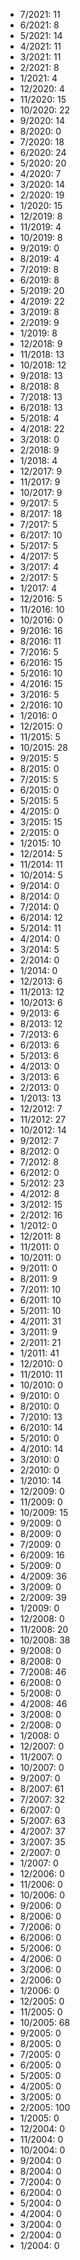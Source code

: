 *  7/2021: 11
*  6/2021: 8
*  5/2021: 14
*  4/2021: 11
*  3/2021: 11
*  2/2021: 8
*  1/2021: 4
*  12/2020: 4
*  11/2020: 15
*  10/2020: 22
*  9/2020: 14
*  8/2020: 0
*  7/2020: 18
*  6/2020: 24
*  5/2020: 20
*  4/2020: 7
*  3/2020: 14
*  2/2020: 19
*  1/2020: 15
*  12/2019: 8
*  11/2019: 4
*  10/2019: 8
*  9/2019: 0
*  8/2019: 4
*  7/2019: 8
*  6/2019: 8
*  5/2019: 20
*  4/2019: 22
*  3/2019: 8
*  2/2019: 9
*  1/2019: 8
*  12/2018: 9
*  11/2018: 13
*  10/2018: 12
*  9/2018: 13
*  8/2018: 8
*  7/2018: 13
*  6/2018: 13
*  5/2018: 4
*  4/2018: 22
*  3/2018: 0
*  2/2018: 9
*  1/2018: 4
*  12/2017: 9
*  11/2017: 9
*  10/2017: 9
*  9/2017: 5
*  8/2017: 18
*  7/2017: 5
*  6/2017: 10
*  5/2017: 5
*  4/2017: 5
*  3/2017: 4
*  2/2017: 5
*  1/2017: 4
*  12/2016: 5
*  11/2016: 10
*  10/2016: 0
*  9/2016: 16
*  8/2016: 11
*  7/2016: 5
*  6/2016: 15
*  5/2016: 10
*  4/2016: 15
*  3/2016: 5
*  2/2016: 10
*  1/2016: 0
*  12/2015: 0
*  11/2015: 5
*  10/2015: 28
*  9/2015: 5
*  8/2015: 0
*  7/2015: 5
*  6/2015: 0
*  5/2015: 5
*  4/2015: 0
*  3/2015: 15
*  2/2015: 0
*  1/2015: 10
*  12/2014: 5
*  11/2014: 11
*  10/2014: 5
*  9/2014: 0
*  8/2014: 0
*  7/2014: 0
*  6/2014: 12
*  5/2014: 11
*  4/2014: 0
*  3/2014: 5
*  2/2014: 0
*  1/2014: 0
*  12/2013: 6
*  11/2013: 12
*  10/2013: 6
*  9/2013: 6
*  8/2013: 12
*  7/2013: 6
*  6/2013: 6
*  5/2013: 6
*  4/2013: 0
*  3/2013: 6
*  2/2013: 0
*  1/2013: 13
*  12/2012: 7
*  11/2012: 27
*  10/2012: 14
*  9/2012: 7
*  8/2012: 0
*  7/2012: 8
*  6/2012: 0
*  5/2012: 23
*  4/2012: 8
*  3/2012: 15
*  2/2012: 16
*  1/2012: 0
*  12/2011: 8
*  11/2011: 0
*  10/2011: 0
*  9/2011: 0
*  8/2011: 9
*  7/2011: 10
*  6/2011: 10
*  5/2011: 10
*  4/2011: 31
*  3/2011: 9
*  2/2011: 21
*  1/2011: 41
*  12/2010: 0
*  11/2010: 11
*  10/2010: 0
*  9/2010: 0
*  8/2010: 0
*  7/2010: 13
*  6/2010: 14
*  5/2010: 0
*  4/2010: 14
*  3/2010: 0
*  2/2010: 0
*  1/2010: 14
*  12/2009: 0
*  11/2009: 0
*  10/2009: 15
*  9/2009: 0
*  8/2009: 0
*  7/2009: 0
*  6/2009: 16
*  5/2009: 0
*  4/2009: 36
*  3/2009: 0
*  2/2009: 39
*  1/2009: 0
*  12/2008: 0
*  11/2008: 20
*  10/2008: 38
*  9/2008: 0
*  8/2008: 0
*  7/2008: 46
*  6/2008: 0
*  5/2008: 0
*  4/2008: 46
*  3/2008: 0
*  2/2008: 0
*  1/2008: 0
*  12/2007: 0
*  11/2007: 0
*  10/2007: 0
*  9/2007: 0
*  8/2007: 61
*  7/2007: 32
*  6/2007: 0
*  5/2007: 63
*  4/2007: 37
*  3/2007: 35
*  2/2007: 0
*  1/2007: 0
*  12/2006: 0
*  11/2006: 0
*  10/2006: 0
*  9/2006: 0
*  8/2006: 0
*  7/2006: 0
*  6/2006: 0
*  5/2006: 0
*  4/2006: 0
*  3/2006: 0
*  2/2006: 0
*  1/2006: 0
*  12/2005: 0
*  11/2005: 0
*  10/2005: 68
*  9/2005: 0
*  8/2005: 0
*  7/2005: 0
*  6/2005: 0
*  5/2005: 0
*  4/2005: 0
*  3/2005: 0
*  2/2005: 100
*  1/2005: 0
*  12/2004: 0
*  11/2004: 0
*  10/2004: 0
*  9/2004: 0
*  8/2004: 0
*  7/2004: 0
*  6/2004: 0
*  5/2004: 0
*  4/2004: 0
*  3/2004: 0
*  2/2004: 0
*  1/2004: 0